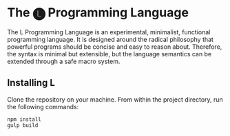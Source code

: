 # The 🅛 Programming Language

The L Programming Language is an experimental, minimalist, functional programming language.
It is designed around the radical philosophy that powerful programs should be concise
and easy to reason about.
Therefore, the syntax is minimal but extensible,
but the language semantics can be extended through a safe macro system.

## Installing L

Clone the repository on your machine.
From within the project directory, run the following commands:

```
npm install
gulp build
```
